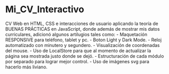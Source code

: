 # Mi_CV_Interactivo
CV Web en HTML, CSS e interacciones de usuario aplicando la teoría de BUENAS PRÁCTICAS en JavaScript, donde además de mostrar mis datos curriculares, adicionó algunos artilugios tales como:
	- Maquetación RESPONSIVE para teléfono, tablet y pc.
	- Boton Light y Dark Mode.
	- Reloj automatizado con minutero y segundero.
	- Visualización de coordenadas del mouse.
	- Uso de LocalStore para que al momento de actualizar la página sea mostrada justo donde se dejó.
	- Estructuración de cada módulo por separado para lograr mejor control.
	- Uso de imágenes svg para hacerlo más liviano.
